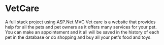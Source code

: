 # VetCare
A full stack project using ASP.Net MVC 
Vet care is a website that provides help for all the pets and pet owners as it offers many services for your pet.
You can make an appointement and it all will be saved in the history of each pet in the database or do shopping and buy all your pet's food and toys.
